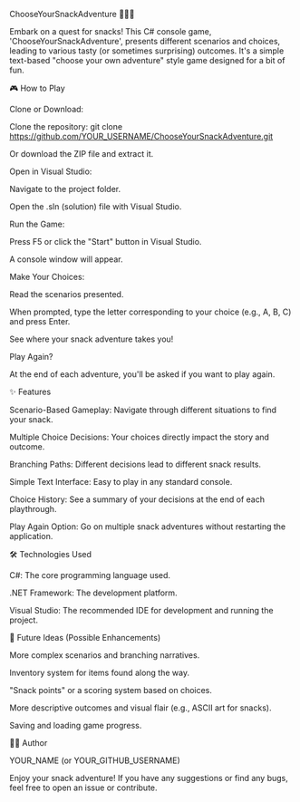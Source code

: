 ChooseYourSnackAdventure 🥨🍎🍫

Embark on a quest for snacks! This C# console game, 'ChooseYourSnackAdventure', presents different scenarios and choices, leading to various tasty (or sometimes surprising) outcomes. It's a simple text-based "choose your own adventure" style game designed for a bit of fun.

🎮 How to Play

Clone or Download:

Clone the repository: git clone https://github.com/YOUR_USERNAME/ChooseYourSnackAdventure.git

Or download the ZIP file and extract it.

Open in Visual Studio:

Navigate to the project folder.

Open the .sln (solution) file with Visual Studio.

Run the Game:

Press F5 or click the "Start" button in Visual Studio.

A console window will appear.

Make Your Choices:

Read the scenarios presented.

When prompted, type the letter corresponding to your choice (e.g., A, B, C) and press Enter.

See where your snack adventure takes you!

Play Again?

At the end of each adventure, you'll be asked if you want to play again.

✨ Features

Scenario-Based Gameplay: Navigate through different situations to find your snack.

Multiple Choice Decisions: Your choices directly impact the story and outcome.

Branching Paths: Different decisions lead to different snack results.

Simple Text Interface: Easy to play in any standard console.

Choice History: See a summary of your decisions at the end of each playthrough.

Play Again Option: Go on multiple snack adventures without restarting the application.

🛠️ Technologies Used

C#: The core programming language used.

.NET Framework: The development platform.

Visual Studio: The recommended IDE for development and running the project.

🚀 Future Ideas (Possible Enhancements)

More complex scenarios and branching narratives.

Inventory system for items found along the way.

"Snack points" or a scoring system based on choices.

More descriptive outcomes and visual flair (e.g., ASCII art for snacks).

Saving and loading game progress.

🧑‍💻 Author

YOUR_NAME (or YOUR_GITHUB_USERNAME)

Enjoy your snack adventure! If you have any suggestions or find any bugs, feel free to open an issue or contribute.
